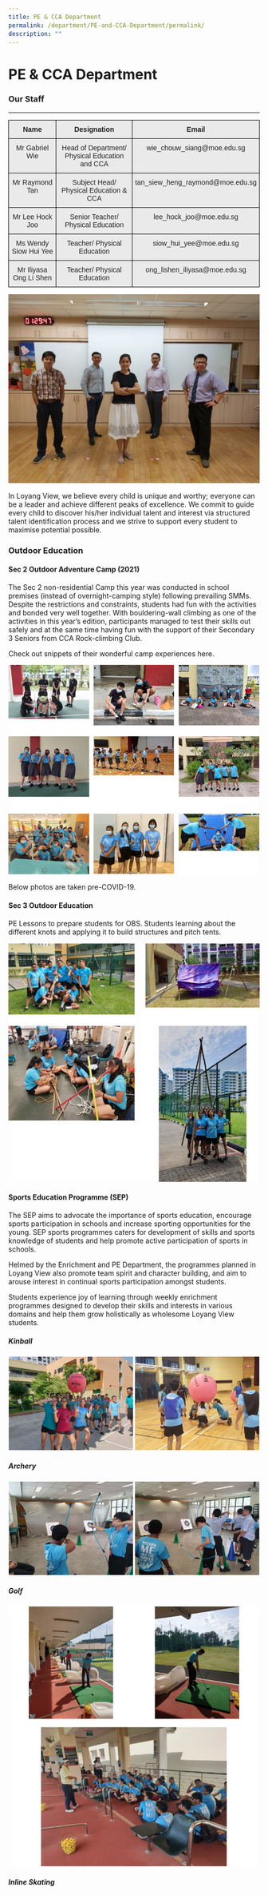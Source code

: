 ```yaml
---
title: PE & CCA Department
permalink: /department/PE-and-CCA-Department/permalink/
description: ""
---
```

PE & CCA Department
===================

### Our Staff
---------

<style type="text/css">
.tg  {border-collapse:collapse;border-spacing:0;}
.tg td{border-color:black;border-style:solid;border-width:1px;font-family:Arial, sans-serif;font-size:14px;
  overflow:hidden;padding:10px 5px;word-break:normal;}
.tg th{border-color:black;border-style:solid;border-width:1px;font-family:Arial, sans-serif;font-size:14px;
  font-weight:normal;overflow:hidden;padding:10px 5px;word-break:normal;}
.tg .tg-n4qt{background-color:#EAEAEA;color:#222;font-weight:bold;text-align:center;vertical-align:top}
.tg .tg-ii8k{background-color:#EAEAEA;color:#222;text-align:center;vertical-align:top}
.tg .tg-ku5w{background-color:#EAEAEA;color:#222;text-align:center;vertical-align:middle}
</style>
<table class="tg">
<thead>
  <tr>
    <th class="tg-n4qt"> Name </th>
    <th class="tg-n4qt">Designation <span style="color:#222;background-color:#EAEAEA"> </span></th>
    <th class="tg-n4qt"> Email </th>
  </tr>
</thead>
<tbody>
  <tr>
    <td class="tg-ii8k">Mr Gabriel Wie</td>
    <td class="tg-ku5w"><span style="color:#222;background-color:#EAEAEA">Head of Department/ Physical Education and CCA  </span></td>
    <td class="tg-ii8k">wie_chouw_siang@moe.edu.sg</td>
  </tr>
  <tr>
    <td class="tg-ii8k">Mr Raymond Tan</td>
    <td class="tg-ku5w"><span style="color:#222;background-color:#EAEAEA">Subject Head/ Physical Education &amp; CCA </span></td>
    <td class="tg-ii8k">tan_siew_heng_raymond@moe.edu.sg</td>
  </tr>
  <tr>
    <td class="tg-ii8k">Mr Lee Hock Joo</td>
    <td class="tg-ku5w"><span style="color:#222;background-color:#EAEAEA">Senior Teacher/ Physical Education </span></td>
    <td class="tg-ii8k">lee_hock_joo@moe.edu.sg</td>
  </tr>
  <tr>
    <td class="tg-ii8k">Ms Wendy Siow Hui Yee</td>
    <td class="tg-ku5w"><span style="color:#222;background-color:#EAEAEA"> Teacher/ Physical Education</span></td>
    <td class="tg-ii8k">siow_hui_yee@moe.edu.sg</td>
  </tr>
  <tr>
    <td class="tg-ii8k">Mr Iliyasa Ong Li Shen</td>
    <td class="tg-ku5w"><span style="color:#222;background-color:#EAEAEA">Teacher/ Physical Education </span></td>
    <td class="tg-ii8k">ong_lishen_iliyasa@moe.edu.sg</td>
  </tr>
</tbody>
</table>

![](/images/PE%20dept%202020.jpeg)

In Loyang View, we believe every child is unique and worthy; everyone can be a leader and achieve different peaks of excellence. We commit to guide every child to discover his/her individual talent and interest via structured talent identification process and we strive to support every student to maximise potential possible.


### **Outdoor Education**

#### **Sec 2 Outdoor Adventure Camp (2021)**

The Sec 2 non-residential Camp this year was conducted in school premises (instead of overnight-camping style) following prevailing SMMs. Despite the restrictions and constraints, students had fun with the activities and bonded very well together. With bouldering-wall climbing as one of the activities in this year’s edition, participants managed to test their skills out safely and at the same time having fun with the support of their Secondary 3 Seniors from CCA Rock-climbing Club.

Check out snippets of their wonderful camp experiences here.

![](/images/PE.png)

Below photos are taken pre-COVID-19.   

#### **Sec 3 Outdoor Education**

PE Lessons to prepare students for OBS. Students learning about the different knots and applying it to build structures and pitch tents.

![](/images/PE2.png)

#### **Sports Education Programme (SEP)**

The SEP aims to advocate the importance of sports education, encourage sports participation in schools and increase sporting opportunities for the young. SEP sports programmes caters for development of skills and sports knowledge of students and help promote active participation of sports in schools.

Helmed by the Enrichment and PE Department, the programmes planned in Loyang View also promote team spirit and character building, and aim to arouse interest in continual sports participation amongst students.

Students experience joy of learning through weekly enrichment programmes designed to develop their skills and interests in various domains and help them grow holistically as wholesome Loyang View students.

##### Kinball

![](/images/Kinball.png)

##### Archery

![](/images/Archery.png)

##### Golf

![](/images/Golf.png)

##### Inline Skating